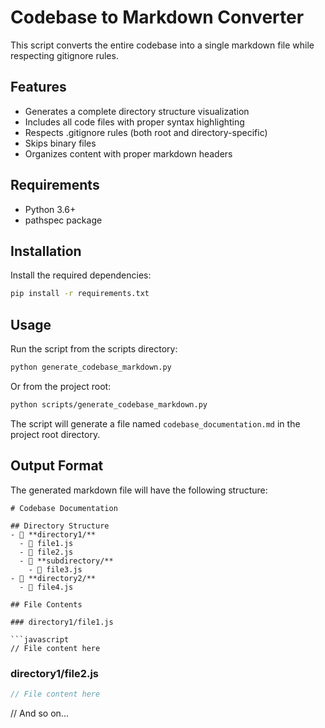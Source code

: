 # Codebase to Markdown Converter

This script converts the entire codebase into a single markdown file while respecting gitignore rules.

## Features

- Generates a complete directory structure visualization
- Includes all code files with proper syntax highlighting
- Respects .gitignore rules (both root and directory-specific)
- Skips binary files
- Organizes content with proper markdown headers

## Requirements

- Python 3.6+
- pathspec package

## Installation

Install the required dependencies:

```bash
pip install -r requirements.txt
```

## Usage

Run the script from the scripts directory:

```bash
python generate_codebase_markdown.py
```

Or from the project root:

```bash
python scripts/generate_codebase_markdown.py
```

The script will generate a file named `codebase_documentation.md` in the project root directory.

## Output Format

The generated markdown file will have the following structure:

````
# Codebase Documentation

## Directory Structure
- 📁 **directory1/**
  - 📄 file1.js
  - 📄 file2.js
  - 📁 **subdirectory/**
    - 📄 file3.js
- 📁 **directory2/**
  - 📄 file4.js

## File Contents

### directory1/file1.js

```javascript
// File content here
````

### directory1/file2.js

```javascript
// File content here
```

// And so on...

